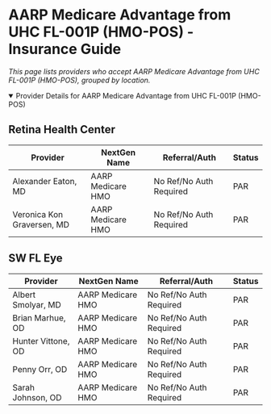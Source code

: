 # AARP Medicare Advantage from UHC FL-001P (HMO-POS) - Insurance Guide

*This page lists providers who accept AARP Medicare Advantage from UHC FL-001P (HMO-POS), grouped by location.*

<details open><summary>Provider Details for AARP Medicare Advantage from UHC FL-001P (HMO-POS)</summary>

## Retina Health Center

| Provider | NextGen Name | Referral/Auth | Status |
|----------|-------------|--------------|--------|
| Alexander Eaton, MD | AARP Medicare HMO | No Ref/No Auth Required | PAR |
| Veronica Kon Graversen, MD | AARP Medicare HMO | No Ref/No Auth Required | PAR |

## SW FL Eye

| Provider | NextGen Name | Referral/Auth | Status |
|----------|-------------|--------------|--------|
| Albert Smolyar, MD | AARP Medicare HMO | No Ref/No Auth Required | PAR |
| Brian Marhue, OD | AARP Medicare HMO | No Ref/No Auth Required | PAR |
| Hunter Vittone, OD | AARP Medicare HMO | No Ref/No Auth Required | PAR |
| Penny Orr, OD | AARP Medicare HMO | No Ref/No Auth Required | PAR |
| Sarah Johnson, OD | AARP Medicare HMO | No Ref/No Auth Required | PAR |

</details>

